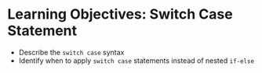 # Learning Objectives: Switch Case Statement
- Describe the `switch case` syntax
- Identify when to apply `switch case` statements instead of nested `if-else`